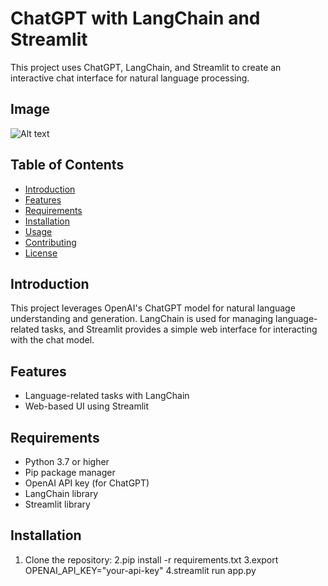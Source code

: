 # ChatGPT with LangChain and Streamlit

This project uses ChatGPT, LangChain, and Streamlit to create an interactive chat interface for natural language processing.

## Image
![Alt text]("https://github.com/JaswanthSudha/ChatGpt_LangChain/raw/main/images/img.png")


## Table of Contents

- [Introduction](#introduction)
- [Features](#features)
- [Requirements](#requirements)
- [Installation](#installation)
- [Usage](#usage)
- [Contributing](#contributing)
- [License](#license)

## Introduction

This project leverages OpenAI's ChatGPT model for natural language understanding and generation. LangChain is used for managing language-related tasks, and Streamlit provides a simple web interface for interacting with the chat model.

## Features
- Language-related tasks with LangChain
- Web-based UI using Streamlit

## Requirements

- Python 3.7 or higher
- Pip package manager
- OpenAI API key (for ChatGPT)
- LangChain library
- Streamlit library

## Installation

1. Clone the repository:
2.pip install -r requirements.txt
3.export OPENAI_API_KEY="your-api-key"
4.streamlit run app.py

